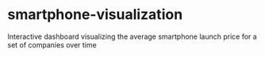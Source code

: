 # smartphone-visualization
Interactive dashboard visualizing the average smartphone launch price for a set of companies over time

